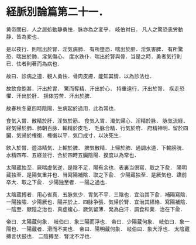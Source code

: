 # 経脈別論篇第二十一．

黄帝問曰．人之居処動静勇怯．脉亦為之変乎．
岐伯対曰．
凡人之驚恐恚労動静．皆為変也．

是以夜行．則喘出於腎．淫気病肺．
有所墮恐．喘出於肝．淫気害脾．
有所驚恐．喘出於肺．淫気傷心．
度水跌仆．喘出於腎與骨．当是之時．勇者気行則已．怯者則著而為病也．

故曰．診病之道．観人勇怯．骨肉皮膚．能知其情．以為診法也．

故飲食飽甚．汗出於胃．
驚而奪精．汗出於心．
持重遠行．汗出於腎．
疾走恐懼．汗出於肝．
揺体労苦．汗出於脾．

故春秋冬夏四時陰陽．生病起於過用．此為常也．

食気入胃．散精於肝．淫気於筋．
食気入胃．濁気帰心．淫精於脉．
脉気流経．経気帰於肺．肺朝百脉．輸精於皮毛．
毛脉合精．行気於府．
府精神明．留於四臟．気帰於権衡．権衡以平．気口成寸．以決死生．

飲入於胃．遊溢精気．上輸於脾．
脾気散精．上帰於肺．通調水道．下輸膀胱．
水精四布．五経並行．合於四時五臟陰陽．揆度以為常也．

太陽蔵独至．厥喘虚気逆．是陰不足．陽有余也．表裏当倶寫．取之下兪．
陽明蔵独至．是陽気重并也．当寫陽補陰．取之下兪．
少陽蔵独至．是厥気也．蹻前卒大．取之下兪．
少陽独至者．一陽之過也．

太陰蔵搏者．用心省真．五脉気少．胃気不平．三陰也．宜治其下兪．補陽寫陰．
一陽独嘯．少陽厥也．陽并於上．四脉争張．気帰於腎．宜治其経絡．寫陽補陰．
一陰至．厥陰之治也．真虚蝮心．厥気留薄．発為白汗．調食和薬．治在下兪．

帝曰．太陽蔵何象．
岐伯曰．象三陽而浮也．
帝曰．少陽蔵何象．
岐伯曰．象一陽也．一陽蔵者．滑而不実也．
帝曰．陽明蔵何象．
岐伯曰．象大浮也．
太陰蔵搏言伏鼓也．
二陰搏至．腎沈不浮也．